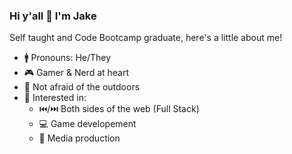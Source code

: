 ### Hi y'all 👋 I'm Jake

Self taught and Code Bootcamp graduate,
here's a little about me!

 - 🚹 Pronouns: He/They
 - 🎮 Gamer & Nerd at heart
 - 🌱 Not afraid of the outdoors
 - 🧐 Interested in:
   - ⏮️/⏭️ Both sides of the web (Full Stack)
   - 💻 Game developement
   - 🎥 Media production
<!--
**JakeTurnick/JakeTurnick** is a ✨ _special_ ✨ repository because its `README.md` (this file) appears on your GitHub profile.

Here are some ideas to get you started:

- 🔭 I’m currently working on ...
- 🌱 I’m currently learning ...
- 👯 I’m looking to collaborate on ...
- 🤔 I’m looking for help with ...
- 💬 Ask me about ...
- 📫 How to reach me: ...
- 😄 Pronouns: ...
- ⚡ Fun fact: ...
-->
